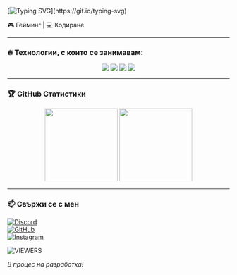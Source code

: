 [![Typing SVG](https://readme-typing-svg.demolab.com?font=Roboto&size=36&pause=1000&color=FFFFFF&repeat=false&width=600&height=84&lines=%F0%9F%91%8B+%D0%97%D0%B4%D1%80%D0%B0%D0%B2%D0%B5%D0%B9%D1%82%D0%B5%2C+%D0%BA%D0%B0%D0%B7%D0%B2%D0%B0%D0%BC+%D1%81%D0%B5+%D0%94%D0%B0%D0%BD%D0%B8%D0%B5%D0%BB.)](https://git.io/typing-svg)

🎮 Гейминг | 💻 Кодиране

---

### 🔥 Технологии, с които се занимавам:
<p align="center">
  <img src="https://img.shields.io/badge/Linux-000?style=for-the-badge&logo=linux&logoColor=yellow"/>
  <img src="https://img.shields.io/badge/QBcore-4285F4?style=for-the-badge&logo=fivem&logoColor=white">
  <img src="https://img.shields.io/badge/HTML-E34F26?style=for-the-badge&logo=html5&logoColor=white"/>
  <img src="https://img.shields.io/badge/CSS-1572B6?style=for-the-badge&logo=css3&logoColor=white"/>
</p>

---

### 🏆 GitHub Статистики
<p align="center">
  <img src="https://github-readme-stats.vercel.app/api?username=danielbg14&show_icons=true&theme=tokyonight" height="165">
  <img src="https://github-readme-stats.vercel.app/api/top-langs/?username=danielbg14&layout=compact&theme=tokyonight" height="165">
</p>

---

### 📫 Свържи се с мен 
[![Discord](https://img.shields.io/badge/Discord-danielbg__14-7289DA?style=for-the-badge&logo=discord&logoColor=white)](https://discord.com/users/853017702784040980) <br>
[![GitHub](https://img.shields.io/badge/GitHub-danielbg14-181717?style=for-the-badge&logo=github)](https://github.com/danielbg14) <br>
[![Instagram](https://img.shields.io/badge/Instagram-danielbg__14-E4405F?style=for-the-badge&logo=instagram&logoColor=white)](https://instagram.com/danielbg_14) 

![VIEWERS](https://visitor-badge.laobi.icu/badge?page_id=danielbg14.danielbg14)

_*В процес на разработка!*_
